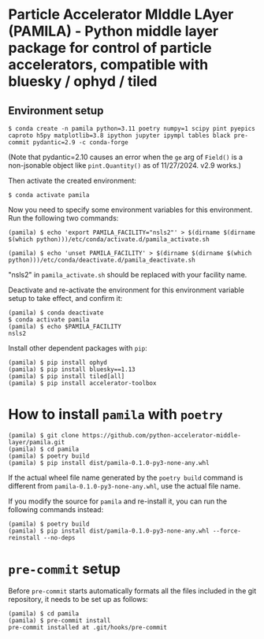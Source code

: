 # Particle Accelerator MIddle LAyer (PAMILA) - Python middle layer package for control of particle accelerators, compatible with bluesky / ophyd / tiled

## Environment setup

`$ conda create -n pamila python=3.11 poetry numpy=1 scipy pint pyepics caproto h5py matplotlib=3.8 ipython jupyter ipympl tables black pre-commit pydantic=2.9 -c conda-forge`

(Note that pydantic=2.10 causes an error when the `ge` arg of `Field()` is a
non-jsonable object like `pint.Quantity()` as of 11/27/2024. v2.9 works.)

Then activate the created environment:

`$ conda activate pamila`

Now you need to specify some environment variables for this environment. Run
the following two commands:

```
(pamila) $ echo 'export PAMILA_FACILITY="nsls2"' > $(dirname $(dirname $(which python)))/etc/conda/activate.d/pamila_activate.sh

(pamila) $ echo 'unset PAMILA_FACILITY' > $(dirname $(dirname $(which python)))/etc/conda/deactivate.d/pamila_deactivate.sh
```

"nsls2" in `pamila_activate.sh` should be replaced with your facility name.

Deactivate and re-activate the environment for this environment variable setup
to take effect, and confirm it:

```
(pamila) $ conda deactivate
$ conda activate pamila
(pamila) $ echo $PAMILA_FACILITY
nsls2
```

Install other dependent packages with `pip`:

```
(pamila) $ pip install ophyd
(pamila) $ pip install bluesky==1.13
(pamila) $ pip install tiled[all]
(pamila) $ pip install accelerator-toolbox
```
# How to install `pamila` with `poetry`

```
(pamila) $ git clone https://github.com/python-accelerator-middle-layer/pamila.git
(pamila) $ cd pamila
(pamila) $ poetry build
(pamila) $ pip install dist/pamila-0.1.0-py3-none-any.whl
```

If the actual wheel file name generated by the `poetry build` command is
different from `pamila-0.1.0-py3-none-any.whl`, use the actual file name.

If you modify the source for `pamila` and re-install it, you can run the following
commands instead:

```
(pamila) $ poetry build
(pamila) $ pip install dist/pamila-0.1.0-py3-none-any.whl --force-reinstall --no-deps
```

# `pre-commit` setup

Before `pre-commit` starts automatically formats all the files included in the
git repository, it needs to be set up as follows:

```
(pamila) $ cd pamila
(pamila) $ pre-commit install
pre-commit installed at .git/hooks/pre-commit
```
